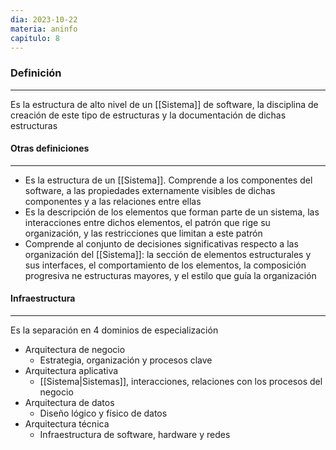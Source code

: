 ```yaml
---
dia: 2023-10-22
materia: aninfo
capitulo: 8
---
```

### Definición
---
Es la estructura de alto nivel de un [[Sistema]] de software, la disciplina de creación de este tipo de estructuras y la documentación de dichas estructuras

#### Otras definiciones
---
* Es la estructura de un [[Sistema]]. Comprende a los componentes del software, a las propiedades externamente visibles de dichas componentes y a las relaciones entre ellas
* Es la descripción de los elementos que forman parte de un sistema, las interacciones entre dichos elementos, el patrón que rige su organización, y las restricciones que limitan a este patrón
* Comprende al conjunto de decisiones significativas respecto a las organización del [[Sistema]]: la sección de elementos estructurales y sus interfaces, el comportamiento de los elementos, la composición progresiva ne estructuras mayores, y el estilo que guía la organización

#### Infraestructura
---
Es la separación en 4 dominios de especialización
* Arquitectura de negocio
	* Estrategia, organización y procesos clave
* Arquitectura aplicativa
	* [[Sistema|Sistemas]], interacciones, relaciones con los procesos del negocio
* Arquitectura de datos
	* Diseño lógico y físico de datos
* Arquitectura técnica
	* Infraestructura de software, hardware y redes